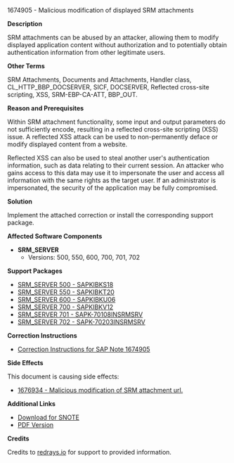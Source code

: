 1674905 - Malicious modification of displayed SRM attachments

**Description**

SRM attachments can be abused by an attacker, allowing them to modify displayed application content without authorization and to potentially obtain authentication information from other legitimate users.

**Other Terms**

SRM Attachments, Documents and Attachments, Handler class, CL_HTTP_BBP_DOCSERVER, SICF, DOCSERVER, Reflected cross-site scripting, XSS, SRM-EBP-CA-ATT, BBP_OUT.

**Reason and Prerequisites**

Within SRM attachment functionality, some input and output parameters do not sufficiently encode, resulting in a reflected cross-site scripting (XSS) issue. A reflected XSS attack can be used to non-permanently deface or modify displayed content from a website.

Reflected XSS can also be used to steal another user's authentication information, such as data relating to their current session. An attacker who gains access to this data may use it to impersonate the user and access all information with the same rights as the target user. If an administrator is impersonated, the security of the application may be fully compromised.

**Solution**

Implement the attached correction or install the corresponding support package.

**Affected Software Components**

- **SRM_SERVER**
  - Versions: 500, 550, 600, 700, 701, 702

**Support Packages**

- [SRM_SERVER 500 - SAPKIBKS18](https://me.sap.com/supportpackage/SAPKIBKS18)
- [SRM_SERVER 550 - SAPKIBKT20](https://me.sap.com/supportpackage/SAPKIBKT20)
- [SRM_SERVER 600 - SAPKIBKU06](https://me.sap.com/supportpackage/SAPKIBKU06)
- [SRM_SERVER 700 - SAPKIBKV12](https://me.sap.com/supportpackage/SAPKIBKV12)
- [SRM_SERVER 701 - SAPK-70108INSRMSRV](https://me.sap.com/supportpackage/SAPK-70108INSRMSRV)
- [SRM_SERVER 702 - SAPK-70203INSRMSRV](https://me.sap.com/supportpackage/SAPK-70203INSRMSRV)

**Correction Instructions**

- [Correction Instructions for SAP Note 1674905](https://me.sap.com/corrins/0001674905/551)

**Side Effects**

This document is causing side effects:

- [1676934 - Malicious modification of SRM attachment url.](https://me.sap.com/notes/0001676934)

**Additional Links**

- [Download for SNOTE](https://notesdownloads.sap.com/note/0040000009945402017)
- [PDF Version](https://userapps.support.sap.com/sap/support/sfm/notes/print/0001674905?language=en-US&token=FD1782486D4FAE427219449415D3D3A9)

**Credits**

Credits to [redrays.io](https://redrays.io) for support to provided information.